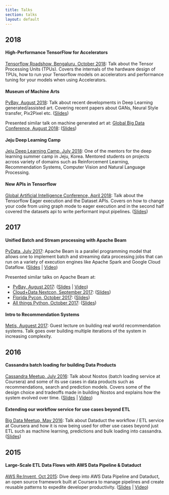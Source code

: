 ```yaml
---
title: Talks
section: talks
layout: default
---
```


<div class="hfeed">

  <!-- 2018 -->
  <div class="hentry post project-batch-title">
    <h2>2018</h2>
  </div>

  <!-- Tensorflow Roadshow, Bengaluru, October 2018 -->
  <div class="hentry post project-batch-title">
    <h4>High-Performance TensorFlow for Accelerators</h4>
    <div class="entry-summary">
      <p><a class="talk-title" href="https://events.withgoogle.com/tfr-blr/" target="_blank">Tensorflow Roadshow, Bengaluru, October 2018</a>: Talk about the Tensor Processing Units (TPUs). Covers the internals of the hardware design of TPUs, how to run your Tensorflow models on accelerators and performance tuning for your models when using Accelerators.</p>
    </div>
  </div>

  <!-- PyBay, August 2018 -->
  <div class="hentry post project-batch-title">
    <h4>Museum of Machine Arts</h4>
    <div class="entry-summary">
      <p><a class="talk-title" href="https://pybay.com/" target="_blank">PyBay, August 2018</a>: Talk about recent developments in Deep Learning generated/assisted art. Covering recent papers about GANs, Neural Style transfer, Pix2Pixel etc. (<a href="https://speakerdeck.com/sb2nov/museum-of-machine-arts" target="_blank">Slides</a>)</p>
      <p>Presented similar talk on machine generated art at: <a class="talk-title" href="http://www.globalbigdataconference.com/santa-clara/6th-annual-global-big-data-conference/schedule-105.html" target="_blank">Global Big Data Conference, August 2018</a>: (<a href="https://speakerdeck.com/sb2nov/museum-of-machine-arts" target="_blank">Slides</a>)</p>
    </div>
  </div>

  <!-- Jeju Deep Learning Camp, July 2018 -->
  <div class="hentry post project-batch-title">
    <h4>Jeju Deep Learning Camp</h4>
    <div class="entry-summary">
      <p><a class="talk-title" href="http://jeju.dlcamp.org/2018/" target="_blank">Jeju Deep Learning Camp, July 2018</a>: One of the mentors for the deep learning summer camp in Jeju, Korea. Mentored students on projects across variety of domains such as Reinforcement Learning, Recommendation Systems, Computer Vision and Natural Language Processing.</p>
    </div>
  </div>

  <!-- Global Artificial Intelligence Conference, April 2018 -->
  <div class="hentry post project-batch-title">
    <h4>New APIs in Tensorflow</h4>
    <div class="entry-summary">
      <p><a class="talk-title" href="http://www.globalbigdataconference.com/seattle/global-artificial-intelligence-conference/event-103.html" target="_blank">Global Artificial Intelligence Conference, April 2018</a>: Talk about the Tensorflow Eager execution and the Dataset APIs. Covers on how to change your code from using graph mode to eager execution and in the second half covered the datasets api to write performant input pipelines. (<a href="https://speakerdeck.com/sb2nov/new-apis-in-tensorflow" target="_blank">Slides</a>)</p>
    </div>
  </div>

  <!-- 2017 -->
  <div class="hentry post project-batch-title">
    <h2>2017</h2>
  </div>

  <!-- PyData, July 2017 -->
  <div class="hentry post project-batch-title">
    <h4>Unified Batch and Stream processing with Apache Beam</h4>
    <div class="entry-summary">
      <p><a class="talk-title" href="https://pydata.org/seattle2017/" target="_blank">PyData, July 2017</a>: Apache Beam is a parallel programming model that allows one to implement batch and streaming data processing jobs that can run on a variety of execution engines like Apache Spark and Google Cloud Dataflow. (<a href="https://speakerdeck.com/sb2nov/big-data-processing-with-apache-beam" target="_blank">Slides</a> | <a href="https://www.youtube.com/watch?v=-6xpDRiurmA" target="_blank">Video</a>)</p>
      <p>Presented similar talks on Apache Beam at:<ul>
        <!-- PyBay, Aug 2017 -->
        <li><a class="talk-title" href="https://pybay.com/" target="_blank">PyBay, August 2017</a>: (<a href="https://speakerdeck.com/sb2nov/unified-batch-and-stream-processing-with-apache-beam" target="_blank">Slides</a> | <a href="https://www.youtube.com/watch?v=z2nEOPz30so" target="_blank">Video</a>)</li>
        <!-- CloudDataNextCon, Sep 2017 -->
        <li><a class="talk-title" href="http://cdsea17.xnextcon.com/" target="_blank">Cloud+Data Nextcon, September 2017</a>: (<a href="https://speakerdeck.com/sb2nov/unified-processing-with-apache-beam" target="_blank">Slides</a>)</li>
        <!-- Florida Pycon, Oct 2017 -->
        <li><a class="talk-title" href="http://flpy.org/" target="_blank">Florida Pycon, October 2017</a>: (<a href="https://speakerdeck.com/sb2nov/unified-processing-with-apache-beam" target="_blank">Slides</a>)</li>
        <!-- All things Python, Oct 2017 -->
        <li><a class="talk-title" href="https://www.meetup.com/All-Things-Python/events/243725413/" target="_blank">All things Python, October 2017</a>: (<a href="https://speakerdeck.com/sb2nov/unified-processing-with-apache-beam" target="_blank">Slides</a>)</li>
      </ul></p>
    </div>
  </div>

  <!-- Metis, August 2017 -->
  <div class="hentry post project-batch-title">
    <h4>Intro to Recommendation Systems</h4>
    <div class="entry-summary">
      <p><a class="talk-title" href="https://www.thisismetis.com/" target="_blank">Metis, Auguest 2017</a>: Guest lecture on building real world recommendation systems. Talk goes over building multiple iterations of the system in increasing complexity.</p>
    </div>
  </div>

  <!-- 2016 -->
  <div class="hentry post project-batch-title">
    <h2>2016</h2>
  </div>

  <!-- Cassandra Meetup, July 2016 -->
  <div class="hentry post project-batch-title">
    <h4>Cassandra batch loading for building Data Products</h4>
    <div class="entry-summary">
      <p><a class="talk-title" href="http://www.meetup.com/DataStax-Cassandra-South-Bay-Users/events/232405279/" target="_blank">Cassandra Meetup, July 2016</a>: Talk about Nostos (batch loading service at Coursera) and some of its use cases in data products such as recommendations, search and prediction models. Covers some of the design choice and tradeoffs made in building Nostos and explains how the system evolved over time. (<a href="https://speakerdeck.com/sb2nov/cassandra-batch-loading-for-data-products" target="_blank">Slides</a> | <a href="https://www.youtube.com/watch?v=SQBGPX_eYZ0" target="_blank">Video</a>)</p>
    </div>
  </div>

  <!-- Big Data Meetup, May 2016 -->
  <div class="hentry post project-batch-title">
    <h4>Extending our workflow service for use cases beyond ETL</h4>
    <div class="entry-summary">
      <p><a class="talk-title" href="http://www.meetup.com/San-Francisco-AWS-Big-Data-Meetup/events/229638199/" target="_blank">Big Data Meetup, May 2016</a>: Talk about Dataduct the workflow / ETL service at Coursera and how it is now being used for other use cases beyond just ETL such as machine learning, predictions and bulk loading into cassandra. (<a href="https://speakerdeck.com/sb2nov/to-and-fro-from-amazon-redshift" target="_blank">Slides</a>)</p>
    </div>
  </div>

  <!-- 2015 -->
  <div class="hentry post project-batch-title">
    <h2>2015</h2>
  </div>

  <!-- AWS Re:Invent, Oct 2015 -->
  <div class="hentry post project-batch-title">
    <h4>Large-Scale ETL Data Flows with AWS Data Pipeline & Dataduct</h4>
    <div class="entry-summary">
      <p><a class="talk-title" href="https://reinvent.awsevents.com/" target="_blank">AWS Re:Invent, Oct 2015</a>: Dive deep into AWS Data Pipeline and Dataduct, an open source framework built at Coursera to manage pipelines and create reusable patterns to expedite developer productivity. (<a href="https://speakerdeck.com/sb2nov/large-scale-etl-data-flows-with-data-pipeline-and-dataduct" target="_blank">Slides</a> | <a href="https://www.youtube.com/watch?v=NLCLoJnhDOM" target="_blank">Video</a>)</p>
    </div>
  </div>

</div>

